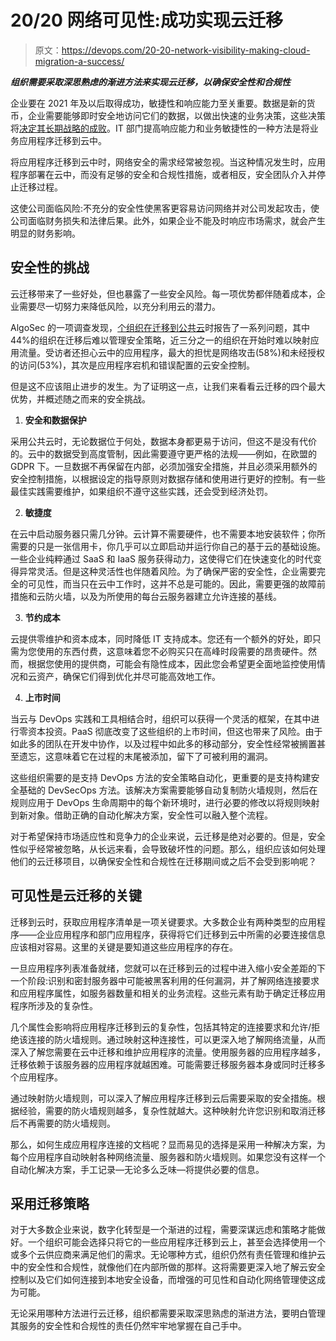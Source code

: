 # 20/20 网络可见性:成功实现云迁移

> 原文：<https://devops.com/20-20-network-visibility-making-cloud-migration-a-success/>

***组织需要采取深思熟虑的渐进方法来实现云迁移，以确保安全性和合规性***

企业要在 2021 年及以后取得成功，敏捷性和响应能力至关重要。数据是新的货币，企业需要能够即时安全地访问它们的数据，以做出快速的业务决策，这些决策将[决定其长期战略的成败](https://devops.com/?s=business%20transformation)。IT 部门提高响应能力和业务敏捷性的一种方法是将业务应用程序迁移到云中。

将应用程序迁移到云中时，网络安全的需求经常被忽视。当这种情况发生时，应用程序部署在云中，而没有足够的安全和合规性措施，或者相反，安全团队介入并停止迁移过程。

这使公司面临风险:不充分的安全性使黑客更容易访问网络并对公司发起攻击，使公司面临财务损失和法律后果。此外，如果企业不能及时响应市场需求，就会产生明显的财务影响。

## 安全性的挑战

云迁移带来了一些好处，但也暴露了一些安全风险。每一项优势都伴随着成本，企业需要尽一切努力来降低风险，以充分利用云的潜力。

AlgoSec 的一项调查发现，[个组织在迁移到公共云](https://www.algosec.com/blog/new-csa-and-algosec-research-reveals-complex-challenges-in-cloud-environments/)时报告了一系列问题，其中 44%的组织在迁移后难以管理安全策略，近三分之一的组织在开始时难以映射应用流量。受访者还担心云中的应用程序，最大的担忧是网络攻击(58%)和未经授权的访问(53%)，其次是应用程序宕机和错误配置的云安全控制。

但是这不应该阻止进步的发生。为了证明这一点，让我们来看看云迁移的四个最大优势，并概述随之而来的安全挑战。

1.  **安全和数据保护**

采用公共云时，无论数据位于何处，数据本身都更易于访问，但这不是没有代价的。云中的数据受到高度管制，因此需要遵守更严格的法规——例如，在欧盟的 GDPR 下。一旦数据不再保留在内部，必须加强安全措施，并且必须采用额外的安全控制措施，以根据设定的指导原则对数据存储和使用进行更好的控制。有一些最佳实践需要维护，如果组织不遵守这些实践，还会受到经济处罚。

2.  **敏捷度**

在云中启动服务器只需几分钟。云计算不需要硬件，也不需要本地安装软件；你所需要的只是一张信用卡，你几乎可以立即启动并运行你自己的基于云的基础设施。一些企业纯粹通过 SaaS 和 IaaS 服务获得动力，这使得它们在快速变化的时代变得异常灵活。但是这种灵活性也伴随着风险。为了确保严密的安全性，企业需要完全的可见性，而当只在云中工作时，这并不总是可能的。因此，需要更强的故障前措施和云防火墙，以及为所使用的每台云服务器建立允许连接的基线。

3.  **节约成本**

云提供零维护和资本成本，同时降低 IT 支持成本。您还有一个额外的好处，即只需为您使用的东西付费，这意味着您不必购买只在高峰时段需要的昂贵硬件。然而，根据您使用的提供商，可能会有隐性成本，因此您会希望更全面地监控使用情况和云资产，确保它们得到优化并尽可能高效地工作。

4.  **上市时间**

当云与 DevOps 实践和工具相结合时，组织可以获得一个灵活的框架，在其中进行零资本投资。PaaS 彻底改变了这些组织的上市时间，但这也带来了风险。由于如此多的团队在开发中协作，以及过程中如此多的移动部分，安全性经常被搁置甚至遗忘，这意味着它在过程的末尾被添加，留下了可被利用的漏洞。

这些组织需要的是支持 DevOps 方法的安全策略自动化，更重要的是支持构建安全基础的 DevSecOps 方法。该解决方案需要能够自动复制防火墙规则，然后在规则应用于 DevOps 生命周期中的每个新环境时，进行必要的修改以将规则映射到新对象。借助正确的自动化解决方案，安全性可以融入整个流程。

对于希望保持市场适应性和竞争力的企业来说，云迁移是绝对必要的。但是，安全性似乎经常被忽略，从长远来看，会导致破坏性的问题。那么，组织应该如何处理他们的云迁移项目，以确保安全性和合规性在迁移期间或之后不会受到影响呢？

## 可见性是云迁移的关键

迁移到云时，获取应用程序清单是一项关键要求。大多数企业有两种类型的应用程序——企业应用程序和部门应用程序，获得将它们迁移到云中所需的必要连接信息应该相对容易。这里的关键是要知道这些应用程序的存在。

一旦应用程序列表准备就绪，您就可以在迁移到云的过程中进入缩小安全差距的下一个阶段:识别和密封服务器中可能被黑客利用的任何漏洞，并了解网络连接要求和应用程序属性，如服务器数量和相关的业务流程。这些元素有助于确定迁移应用程序所涉及的复杂性。

几个属性会影响将应用程序迁移到云的复杂性，包括其特定的连接要求和允许/拒绝该连接的防火墙规则。通过映射这种连接性，可以更深入地了解网络流量，从而深入了解您需要在云中迁移和维护应用程序的流量。使用服务器的应用程序越多，迁移依赖于该服务器的应用程序就越困难。可能需要迁移服务器本身或同时迁移多个应用程序。

通过映射防火墙规则，可以深入了解应用程序迁移到云后需要采取的安全措施。根据经验，需要的防火墙规则越多，复杂性就越大。这种映射允许您识别和取消迁移后不再需要的防火墙规则。

那么，如何生成应用程序连接的文档呢？显而易见的选择是采用一种解决方案，为每个应用程序自动映射各种网络流量、服务器和防火墙规则。如果您没有这样一个自动化解决方案，手工记录—无论多么乏味—将提供必要的信息。

## 采用迁移策略

对于大多数企业来说，数字化转型是一个渐进的过程，需要深谋远虑和策略才能做好。一个组织可能会选择只将它的一些应用程序迁移到云上，甚至会选择使用一个或多个云供应商来满足他们的需求。无论哪种方式，组织仍然有责任管理和维护云中的安全性和合规性，就像他们在内部所做的那样。这将需要更深入地了解云安全控制以及它们如何连接到本地安全设备，而增强的可见性和自动化网络管理使这成为可能。

无论采用哪种方法进行云迁移，组织都需要采取深思熟虑的渐进方法，要明白管理其服务的安全性和合规性的责任仍然牢牢地掌握在自己手中。